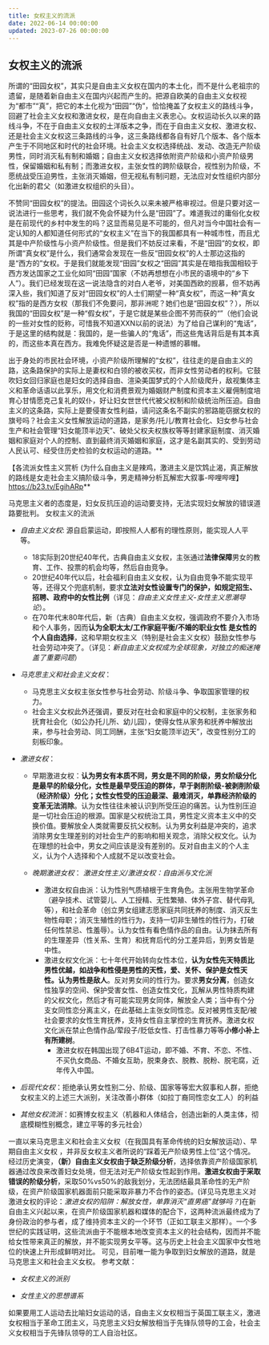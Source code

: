 ```yaml
---
title: 女权主义的流派
date: 2022-06-14 00:00:00
updated: 2023-07-26 00:00:00
---
```



## 女权主义的流派






所谓的“田园女权”，其实只是自由主义女权在国内的本土化，而不是什么老祖宗的遗留，是随着新自由主义在国内兴起而产生的。把源自欧美的自由主义女权视为“都市”“真”，把它的本土化视为“田园”“伪”，恰恰掩盖了女权主义的路线斗争，回避了社会主义女权和激进女权，是在向自由主义表忠心。女权运动长久以来的路线斗争，不在于自由主义女权的土洋版本之争，而在于自由主义女权、激进女权、还是社会主义女权这三条路线的斗争，这三条路线都各自有好几个版本、各个版本产生于不同地区和时代的社会环境。社会主义女权选择统战、发动、改造无产阶级男性，同时消灭私有制和婚姻；自由主义女权选择依附资产阶级和小资产阶级男性，保留婚姻和私有制；而激进女权，主张女性的跨阶级联合，视性别为阶级，不愿统战受压迫男性，主张消灭婚姻，但无视私有制问题，无法应对女性组织内部分化出新的君父（如激进女权组织的头目）。

不赞同“田园女权”的提法。田园这个词长久以来未被严格审视过。但是只要对这一说法进行一些思考，我们就不免会怀疑为什么是“田园”了。难道我过的庸俗化女权是在前现代的乡村中发生的吗？这显而易见是不可能的，但凡对当今中国社会有一定认知的人都知道任何形式的“女权主义”在当下的我国都具有一种城市性，而且尤其是中产阶级性与小资产阶级性。但是我们不妨反过来看，不是“田园”的女权，即所谓“真女权”是什么，我们通常会发现在一些反“田园女权”的人士那边这指的是“西方的”女权。于是我们就能发现“田园”女权之“田园”其实是在暗指我国相较于西方发达国家之工业化如同“田园”国家（不妨再想想在小市民的语境中的“乡下人”）。我们已经发现在这一说法隐含的对白人老爷，对美国西欧的觊慕，但不妨再深入些，我们知道了反对“田园女权”的人士们期望一种“真女权”，而这一种“真女权”指的是西方女权（那我们不免要问，那非洲呢？她们也是“田园女权”？），所以我国的“田园女权”是一种“假女权”，于是它就是某些企图不劳而获的“”（他们会说的一些对女性的贬称，可惜我不知道XXN以前的说法）为了给自己谋利的“鬼话”，于是这里的结构就是：我国的，是一些骗人的“鬼话”，而这些鬼话背后是有其本真的，而这些本真在西方。我难免怀疑这是否是一种遗憾的慕帽。

出于身处的市民社会环境，小资产阶级所理解的“女权”，往往走的是自由主义的路，这条路保护的实际上是妻权和白领的被收买权，而非女性劳动者的权利。它鼓吹妇女回归家庭也是妇女的选择自由、渲染美国梦式的个人阶级爬升，敌视集体主义和革命话语以此享乐，用文化和消费景观为婚姻财产制度和资本主义雇佣制度培育心甘情愿克己复礼的奴仆，好让妇女世世代代被父权制和阶级统治所压迫。自由主义的这条路，实际上是要侵害女性利益，请问这条名不副实的邪路能窃据女权的旗号吗？社会主义女性解放运动的道路，是家务/托儿/教育社会化、妇女参与社会生产和社会管理“妇女能顶半边天”、破处父权夫权族权等等封建家庭制度、消灭婚姻和家庭对个人的控制、直到最终消灭婚姻和家庭，这才是名副其实的、受到劳动人民认可、经受住历史检验的女权运动的道路。**






【各流派女性主义赏析  (为什么自由主义是辣鸡，激进主义是饮鸩止渴，真正解放的路线是女走社会主义搞阶级斗争，男走精神分析瓦解宏大叙事-哔哩哔哩】 https://b23.tv/EgihARp**






马克思主义者的态度是，妇女反抗压迫的运动要支持，无法实现妇女解放的错误道路要批判。
女权主义的流派
* _自由主义女权_: 源自启蒙运动，即按照人人都有的理性原则，能实现人人平等。
	* 18实际到20世纪40年代，古典自由主义女权，主张通过**法律保障**男女的教育、工作、投票的机会均等，然后自由竞争。
	* 20世纪40年代以后，社会福利自由主义女权，认为自由竞争不能实现平等，还得又个兜底机制，要求**立法对女性设置专门的保护，如规定招生、招聘、政府中的女性比例**（详见：_自由主义女性主义-女性主义思潮导论_）。
	* 在70年代末80年代后，新（古典）自由主义女权，强调政府不要介入市场和个人事务，因而**认为全职太太/工作家庭平衡/不婚的职业女性 是女性的个人自由选择**，这和早期女权主义（特别是社会主义女权）鼓励女性参与社会劳动冲突了。（详见：_新自由主义女权成为全球现象，对独立的痴迷掩盖了重要问题_）

* _马克思主义和社会主义女权_：
	* 马克思主义女权主张女性参与社会劳动、阶级斗争、争取国家管理的权力。
	* 社会主义女权此外还强调，要反对在社会和家庭中的父权制，主张家务和抚育社会化（如公办托儿所、幼儿园），使得女性从家务和抚养中解放出来，参与社会劳动、同工同酬，主张“妇女能顶半边天”，改变性别分工的刻板印象。
* _激进女权_：
	* 早期激进女权：**认为男女有本质不同，男女是不同的阶级，男女阶级分化是最早的阶级分化，女性是最早受压迫的群体，早于剥削阶级-被剥削阶级（经济阶级）分化；女性女性受的压迫最深、最难消灭，单靠经济阶级的变革无法消除**。认为女性往往未被认识到所受压迫的痛苦。认为性别压迫是一切社会压迫的根源。国家是父权统治工具，男性定义资本主义中的交换价值。要解放全人类就需要反抗父权制。认为男女利益是冲突的，追求消除男女生理差别的对社会生产的影响和相关观念，消除父权文化。认为在理想的社会中，男女之间应该是没有差别的。反对自由主义的个人主义，认为个人选择和个人成就不足以改变社会。
	* _晚期激进女权_： _激进女性主义/激进女权：自由派与文化派_

		* 激进女权自由派：认为性别气质植根于生育角色。主张用生物学革命（避孕技术、试管婴儿、人工授精、无性繁殖、体外子宫、替代母乳等），和社会革命（创立男女组建志愿家庭共同抚养的制度、消灭反生物性母职；消灭生殖性的性行为，支持一切非生殖性的性行为，打破任何性禁忌、性羞辱）。认为女性有看色情作品的自由。认为抹去所有的生理差异（性关系、生育）和抚育后代的分工差异后，到男女皆是中性。
		* 激进女权文化派：七十年代开始转向女性本位，**认为女性先天特质比男性优越，如战争和性侵是男性的天性，爱、关怀、保护是女性天性。认为男性是敌人**。反对男女间的性行为。要求**男女分离**，创造女性独享的空间、保护受害女性、创造女性文化，瓦解从男性特质构建的父权文化，然后才有可能实现男女同体，解放全人类；当中有个分支女同性恋分离主义，在此基础上主张女同性恋。反对被男性支配/被社会要求的女性生育抚养，支持女性自主掌控的生育抚养。激进女权文化派在禁止色情作品/荤段子/贬低女性、打击性暴力等等**小修小补上有所建树**。
			* 激进女权在韩国出现了6B4T运动，即不婚、不育、不恋、不性、不买仇女商品、不婚女互助，脱束身衣、脱教、脱粉、脱宅腐，近年传入中国。
* _后现代女权_：拒绝承认男女性别二分、阶级、国家等等宏大叙事和人群，拒绝女权主义的上述三大派别，关注改善小群体（如拉丁裔同性恋女工人）的利益
* _其他女权流派_：如赛博女权主义（机器和人体结合，创造出新的人类主体，彻底模糊性别概念，建立平等的多元社会）

一直以来马克思主义和社会主义女权（在我国具有革命传统的妇女解放运动）、早期自由主义女权 ，并非反女权主义者所说的“踩着无产阶级男性上位”这个情况。
经过历史演变，**（新）自由主义女权由于缺乏阶级分析**，选择依靠资产阶级国家机器通过改良来改善妇女处境，但无法对无产阶级女性起到作用。**激进女权由于采取错误的阶级分析**，采取50%vs50%的敌我划分，无法团结最具革命性的无产阶级，在资产阶级国家机器面前只能采取非暴力不合作的姿态。(详见马克思主义对激进女权的评论：_激进女权的陷阱：解放女性，单靠消灭“直男癌”就够吗？_)在新自由主义兴起以来，在资产阶级国家机器和媒体的配合下，这两种流派最终成为了身份政治的参与者，成了维持资本主义的一个环节（正如工联主义那样）。一个多世纪的实践证明，这些流派由于不能根本地改变资本主义的社会结构，因而并不能给女性带来真正的解放，并不能实现男女平等。这与历史上社会主义国家中女性地位的快速上升形成鲜明对比。
可见，目前唯一能为争取到妇女解放的道路，就是马克思主义和社会主义女权。
参考文献：
* _女权主义的派别_

* _女性主义的思想谱系_

如果要用工人运动去比喻妇女运动的话，自由主义女权相当于英国工联主义，激进女权相当于革命工团主义，马克思主义妇女解放相当于先锋队领导的工会，社会主义女权相当于先锋队领导的工人自治社区。
